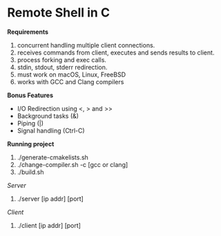# Remote Shell in C

**Requirements**
1) concurrent handling multiple client connections.
2) receives commands from client, executes and sends results to client.
3) process forking and exec calls.
4) stdin, stdout, stderr redirection.
5) must work on macOS, Linux, FreeBSD
6) works with GCC and Clang compilers

**Bonus Features**
- I/O Redirection using <, > and >>
- Background tasks (&)
- Piping (|)
- Signal handling (Ctrl-C)

**Running project**
1) ./generate-cmakelists.sh
2) ./change-compiler.sh -c [gcc or clang]
3) ./build.sh

_Server_
1) ./server [ip addr] [port]

_Client_
1) ./client [ip addr] [port]

